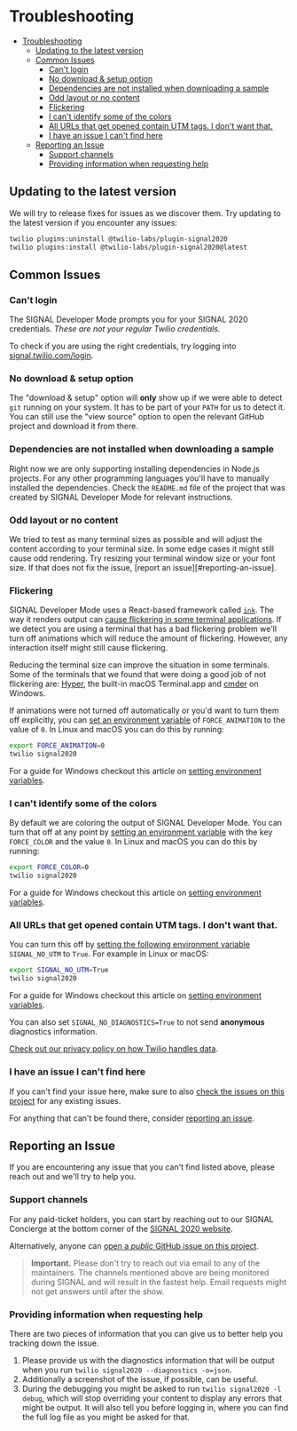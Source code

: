# Troubleshooting

- [Troubleshooting](#troubleshooting)
  - [Updating to the latest version](#updating-to-the-latest-version)
  - [Common Issues](#common-issues)
    - [Can't login](#cant-login)
    - [No download & setup option](#no-download--setup-option)
    - [Dependencies are not installed when downloading a sample](#dependencies-are-not-installed-when-downloading-a-sample)
    - [Odd layout or no content](#odd-layout-or-no-content)
    - [Flickering](#flickering)
    - [I can't identify some of the colors](#i-cant-identify-some-of-the-colors)
    - [All URLs that get opened contain UTM tags. I don't want that.](#all-urls-that-get-opened-contain-utm-tags-i-dont-want-that)
    - [I have an issue I can't find here](#i-have-an-issue-i-cant-find-here)
  - [Reporting an Issue](#reporting-an-issue)
    - [Support channels](#support-channels)
    - [Providing information when requesting help](#providing-information-when-requesting-help)

## Updating to the latest version

We will try to release fixes for issues as we discover them. Try updating to the latest version if you encounter any issues:

```bash
twilio plugins:uninstall @twilio-labs/plugin-signal2020
twilio plugins:install @twilio-labs/plugin-signal2020@latest
```

## Common Issues

### Can't login

The SIGNAL Developer Mode prompts you for your SIGNAL 2020 credentials. *These are not your regular Twilio credentials.*

To check if you are using the right credentials, try logging into [signal.twilio.com/login](https://signal.twilio.com/login).

### No download & setup option

The "download & setup" option will __only__ show up if we were able to detect `git` running on your system. It has to be part of your `PATH` for us to detect it. You can still use the "view source" option to open the relevant GitHub project and download it from there.

### Dependencies are not installed when downloading a sample

Right now we are only supporting installing dependencies in Node.js projects. For any other programming languages you'll have to manually installed the dependencies. Check the `README.md` file of the project that was created by SIGNAL Developer Mode for relevant instructions.

### Odd layout or no content

We tried to test as many terminal sizes as possible and will adjust the content according to your terminal size. In some edge cases it might still cause odd rendering. Try resizing your terminal window size or your font size. If that does not fix the issue, [report an issue][#reporting-an-issue].

### Flickering

SIGNAL Developer Mode uses a React-based framework called [`ink`](https://term.ink). The way it renders output can [cause flickering in some terminal applications](https://github.com/vadimdemedes/ink/issues/359). If we detect you are using a terminal that has a bad flickering problem we'll turn off animations which will reduce the amount of flickering. However, any interaction itself might still cause flickering.

Reducing the terminal size can improve the situation in some terminals. Some of the terminals that we found that were doing a good job of not flickering are: [Hyper](https://hyper.is), the built-in macOS Terminal.app and [cmder](https://cmder.net/) on Windows.

If animations were not turned off automatically or you'd want to turn them off explicitly, you can [set an environment variable][set-environment] of `FORCE_ANIMATION` to the value of `0`. In Linux and macOS you can do this by running:

```bash
export FORCE_ANIMATION=0
twilio signal2020
```

For a guide for Windows checkout this article on [setting environment variables][set-environment].

### I can't identify some of the colors

By default we are coloring the output of SIGNAL Developer Mode. You can turn that off at any point by [setting an environment variable][set-environment] with the key `FORCE_COLOR` and the value `0`. In Linux and macOS you can do this by running:

```bash
export FORCE_COLOR=0
twilio signal2020
```

For a guide for Windows checkout this article on [setting environment variables][set-environment].

### All URLs that get opened contain UTM tags. I don't want that.

You can turn this off by [setting the following environment variable][set-environment] `SIGNAL_NO_UTM` to `True`. For example in Linux or macOS:

```bash
export SIGNAL_NO_UTM=True
twilio signal2020
```

For a guide for Windows checkout this article on [setting environment variables][set-environment].

You can also set `SIGNAL_NO_DIAGNOSTICS=True` to not send **anonymous** diagnostics information.

[Check out our privacy policy on how Twilio handles data](https://www.twilio.com/legal/privacy).

### I have an issue I can't find here

If you can't find your issue here, make sure to also [check the issues on this project](https://github.com/twilio-labs/plugin-signal2020/issues) for any existing issues.

For anything that can't be found there, consider [reporting an issue](#reporting-an-issue).

## Reporting an Issue

If you are encountering any issue that you can't find listed above, please reach out and we'll try to help you.

### Support channels

For any paid-ticket holders, you can start by reaching out to our SIGNAL Concierge at the bottom corner of the [SIGNAL 2020 website](https://signal.twilio.com).

Alternatively, anyone can [open a *public* GitHub issue on this project](https://github.com/twilio-labs/plugin-signal2020/issues/new). 

> **Important.** Please don't try to reach out via email to any of the maintainers. The channels mentioned above are being monitored during SIGNAL and will result in the fastest help. Email requests might not get answers until after the show.

### Providing information when requesting help

There are two pieces of information that you can give us to better help you tracking down the issue.

1. Please provide us with the diagnostics information that will be output when you run `twilio signal2020 --diagnostics -o=json`.
2. Additionally a screenshot of the issue, if possible, can be useful.
3. During the debugging you might be asked to run `twilio signal2020 -l debug`, which will stop overriding your content to display any errors that might be output. It will also tell you before logging in, where you can find the full log file as you might be asked for that.


[set-environment]: https://www.twilio.com/blog/2017/01/how-to-set-environment-variables.html
